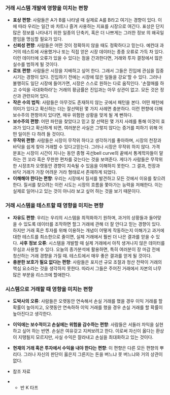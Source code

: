 ### 거래 시스템 개발에 영향을 미치는 편향

- **표상 편향**: 사람들은 A가 B를 나타낼 때 실제로 A를 B라고 여기는 경향이 있다. 이에 따라 우리는 일간 바 차트나 즐겨 사용하는 지표를 시장으로 여긴다. 표상은 단지 많은 정보를 나타내기 위한 일종의 단축키, 혹은 더 나쁘게는 그러한 정보 의 왜곡일 뿐임을 명심할 필요가 있다.
- **신뢰성 편향**: 사람들은 어떤 것이 정확하지 않을 때도 정확하다고 믿는다. 예컨대 과거의 테스트에 사용했거나 또는 직접 얻은 시장 데이터는 종종 오류로 가득 차 있다. 이런 데이터에 오류가 있을 수 있다는 점을 간과한다면, 거래와 투자 결정에서 많은 실수를 범하게 될 것이다.
- **로또 편향**: 사람들은 시장을 지배하고 싶어 한다. 그래서 그들은 진입에 관심을 집중시기는 경향이 있다. 진입하기 전에는 시장에 많은 일들을 강요'할 수 있다. 그러나 불행히도 일단 시장에 들어가면, 시장은 스스로 원하는 다로 움직인다. '손절매를 하고 수익을 극대화하라'는 거래의 황금률은 진입과는 아무 상관이 없고. 모든 것은 정산과 관련되어 있다.
- **작은 수의 법칙**: 사람들은 아무것도 존재하지 않는 곳에서 패턴을 본다. 어떤 패턴에 의미가 있다고 확신하는 더는 잘선택된 몇 가지 사례면 충분하다. 이런 편향에 더해 보수주의 편향까지 있다면, 매우 위험한 상황을 맞게 될 계 뻔하다.
- **보수주의 편향**: 어떤 파턴을 찾았다고 믿고 잘 선택된 몇 가지 사례를 통해 이것이 효과가 있다고 확신하계 되면, 여러분은 사실은 그렇지 않다는 증거를 피하기 위해 어떤 일이든 다 하려 들 것이다.
- **무작위 편향**: 사람들은 시장이 무작위 하다고 생각하기를 좋아하며, 시장의 천장과 바닥을 쉽게 찾아 거래할 수 있다고믿는다. 그러나 시장은 무작위 하지 않다. 가격 분포는 시장이 시간이 지나는 동안 종형 곡선bell curve의 끝에서 통계학자들이 말하는 낀 꼬라 흑은 무한한 편차를 갖는다는 것을 보여준다. 게다가 사람들은 무작위한 시장조차 오랫동안 경향이 지속될 수 있음을 이해하지 못한다. 그 결과, 천장과 바닥 거래가 가장 어려운 거라 형태로서 존재하계 되었다.
- **이해해야 한다는 편향**: 우리는 시장에서 질서를 발견하고 모든 것에서 이유를 찾으려 한다. 질서를 찾으려는 이런 시도는 시장의 흐름을 쫓아가는 능력을 저해한다. 이는 실제로 일어나고 있는 것이 아니라 보고 싶어 하는 것을 보기 때문이다.

### 거래 시스템을 테스트할 때 영향을 미치는 편향

- **자유도 편향**: 우리는 우리의 시스템을 최적화하기 원하며, 과거의 상황들과 들어맞을 수 있도록 데이터를 조작하면 할그 거래에 관해 더 잘 안다고 믿는 경향이 있다. 하지만 거래 혹은 투자를 위해 이용하는 개념이 어떻게 작동하는지 이해가고 과거에 대한 테스트를 최소한으로 줄이면, 실제 거래에서 훨씬 더 나은 결과를 얻을 수 있다.
**사후 정보 오류**: 시스템을 개발할 때 실제 거래에서 아직 생겨나지 않은 데이터를 무심코 사용할 수 있다. 오늘의 종가분석에 활용하면, 특히 여러분이 장 마감 전에 청산하는 거래 경향을 가질 때. 테스트에서 매우 좋은 결과를 얻게 될 것이다.
- **충분한 보호가 필요 없다는 편향**: 사람들은 포지션 규모 조절과 청산 전략이 거래의 핵심 요소라는 것을 생각하지 못한다. 따라서 그들은 주어진 거래에서 자본의 너무 많은 부분을 리스크에 할애한다.

### 시스템으로 거래할 때 영향을 미치는 편향

- **도박사의 오류**: 사람들은 오랫동안 연속해서 손실 거래를 했을 경우 이익 거래를 할 확률이 높아지고, 오랫동안 연속하하 이익 거래를 했을 경우 손실 거래를 할 확률이 높아진다고 생각한다.
- **이익에는 보수적이고 손실에는 위험을 감수하는 편향**: 사람들은 서둘러 차익을 실현하고 싶어 하는 반면. 손실은 여유갖고 지켜보려고 한다. 이로써 자신이 옳다는 환상이 지탱될지 모르지만, 사실 수익은 잘라내고 손실을 최대화하고 있는 것이다.
- **현재의 거래 혹은 투자에서 수익을 내야 한다는 편향**: 이 편향은 다른 모든 편향의 뿌리다. 그러나 자신의 판단이 옳은지 그른지는 돈을 버느냐 못 버느냐와 거의 상관이 없다.

- 참조 자료
- - 반 K 타프
